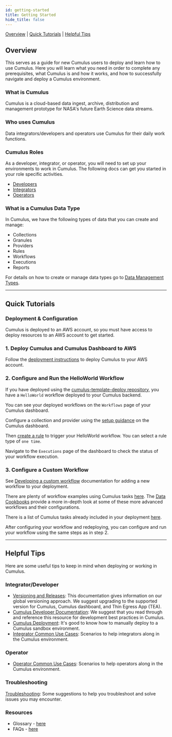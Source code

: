 ```yaml
---
id: getting-started
title: Getting Started
hide_title: false
---
```


[Overview](#overview) | [Quick Tutorials](#quick-tutorials) | [Helpful Tips](#helpful-tips) 

## Overview

This serves as a guide for new Cumulus users to deploy and learn how to use Cumulus. Here you will learn what you need in order to complete any prerequisites, what Cumulus is and how it works, and how to successfully navigate and deploy a Cumulus environment.

### What is Cumulus

Cumulus is a cloud-based data ingest, archive, distribution and management prototype for NASA's future Earth Science data streams.

### Who uses Cumulus

Data integrators/developers and operators use Cumulus for their daily work functions.

### Cumulus Roles

As a developer, integrator, or operator, you will need to set up your environments to work in Cumulus. The following docs can get you started in your role specific activities. 
* [Developers](https://github.com/nasa/cumulus)
* [Integrators](integrator-guide/about-int-guide)
* [Operators](operator-docs/about-operator-docs)

### What is a Cumulus Data Type

In Cumulus, we have the following types of data that you can create and manage:
* Collections
* Granules
* Providers
* Rules
* Workflows
* Executions
* Reports 

For details on how to create or manage data types go to [Data Management Types](configuration/data-management-types).

---

## Quick Tutorials 

### Deployment & Configuration

Cumulus is deployed to an AWS account, so you must have access to deploy resources to an AWS account to get started.

### 1. Deploy Cumulus and Cumulus Dashboard to AWS

Follow the [deployment instructions](deployment/deployment-readme) to deploy Cumulus to your AWS account.

### 2. Configure and Run the HelloWorld Workflow

If you have deployed using the [cumulus-template-deploy repository](https://github.com/nasa/cumulus-template-deploy), you have a `HelloWorld` workflow deployed to your Cumulus backend.

You can see your deployed workflows on the `Workflows` page of your Cumulus dashboard.

Configure a collection and provider using the [setup guidance](data-cookbooks/setup) on the Cumulus dashboard.

Then [create a rule](operator-docs/create-rule-in-cumulus) to trigger your HelloWorld workflow. You can select a rule type of `one time`.

Navigate to the `Executions` page of the dashboard to check the status of your workflow execution.

### 3. Configure a Custom Workflow

See [Developing a custom workflow](workflows/developing-a-cumulus-workflow) documentation for adding a new workflow to your deployment.

There are plenty of workflow examples using Cumulus tasks [here](https://github.com/nasa/cumulus/tree/master/example/cumulus-tf). The [Data Cookbooks](data-cookbooks/about-cookbooks) provide a more in-depth look at some of these more advanced workflows and their configurations.

There is a list of Cumulus tasks already included in your deployment [here](tasks).

After configuring your workflow and redeploying, you can configure and run your workflow using the same steps as in step 2.

---

## Helpful Tips
Here are some useful tips to keep in mind when deploying or working in Cumulus.

### Integrator/Developer

* [Versioning and Releases](https://github.com/nasa/cumulus/blob/master/docs/development/release.md): This documentation gives information on our global versioning approach. We suggest upgrading to the supported version for Cumulus, Cumulus dashboard, and Thin Egress App (TEA).
* [Cumulus Developer Documentation](https://github.com/nasa/cumulus): We suggest that you read through and reference this resource for development best practices in Cumulus.
* [Cumulus Deployment](../deployment/deployment-readme): It's good to know how to manually deploy to a Cumulus sandbox environment.
* [Integrator Common Use Cases](../integrator-guide/int-common-use-cases): Scenarios to help integrators along in the Cumulus environment.

### Operator

* [Operator Common Use Cases](../operator-docs/ops-common-use-cases): Scenarios to help operators along in the Cumulus environment.

### Troubleshooting

[Troubleshooting](../troubleshooting/troubleshooting-readme): Some suggestions to help you troubleshoot and solve issues you may encounter.

### Resources
* Glossary - [here](glossary)
* FAQs - [here](faqs)